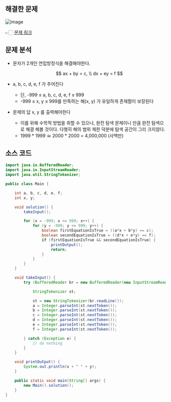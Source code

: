 ## 해결한 문제

![image](https://github.com/SeungYeop-Han/cotejunbi/assets/106862797/82dd6f2d-1482-4d41-9c6f-4c443cd79886)

👉🏻 [문제 링크](https://www.acmicpc.net/problem/19532)

## 문제 분석

- 문자가 2개인 연립방정식을 해결해야한다.
    
    $$
    ax + by = c,  \\ dx + ey = f
    $$
    
- a, b, c, d, e, f 가 주어진다
    - 단, -999 ≤ a, b, c, d, e, f ≤ 999
    - -999 ≤ x, y ≤ 999를 만족하는 해(x, y) 가 유일하게 존재함이 보장된다
    
- 문제의 답 x, y 를 출력해야한다
    - 이를 위해 수학적 방법을 취할 수 있으나, 완전 탐색 문제이니 만큼 완전 탐색으로 해결 해볼 것이다. 다행히 해의 범위 제한 덕분에 탐색 공간이 그리 크지않다.
    - 1999 * 1999 ≅ 2000 * 2000 = 4,000,000 (사백만)

## 소스 코드

```java
import java.io.BufferedReader;
import java.io.InputStreamReader;
import java.util.StringTokenizer;

public class Main {

    int a, b, c, d, e, f;
    int x, y;

    void solution() {
        takeInput();

        for (x = -999; x <= 999; x++) {
            for (y = -999; y <= 999; y++) {
                boolean firstEquationIsTrue = ((a*x + b*y) == c);
                boolean secondEquationIsTrue = ((d*x + e*y) == f);
                if (firstEquationIsTrue && secondEquationIsTrue) {
                    printOutput();
                    return;
                }
            }
        }
    }

    void takeInput() {
        try (BufferedReader br = new BufferedReader(new InputStreamReader(System.in))) {

            StringTokenizer st;

            st = new StringTokenizer(br.readLine());
            a = Integer.parseInt(st.nextToken());
            b = Integer.parseInt(st.nextToken());
            c = Integer.parseInt(st.nextToken());
            d = Integer.parseInt(st.nextToken());
            e = Integer.parseInt(st.nextToken());
            f = Integer.parseInt(st.nextToken());

        } catch (Exception e) {
            // do nothing
        }
    }

    void printOutput() {
        System.out.println(x + " " + y);
    }

    public static void main(String[] args) {
        new Main().solution();
    }
}
```
